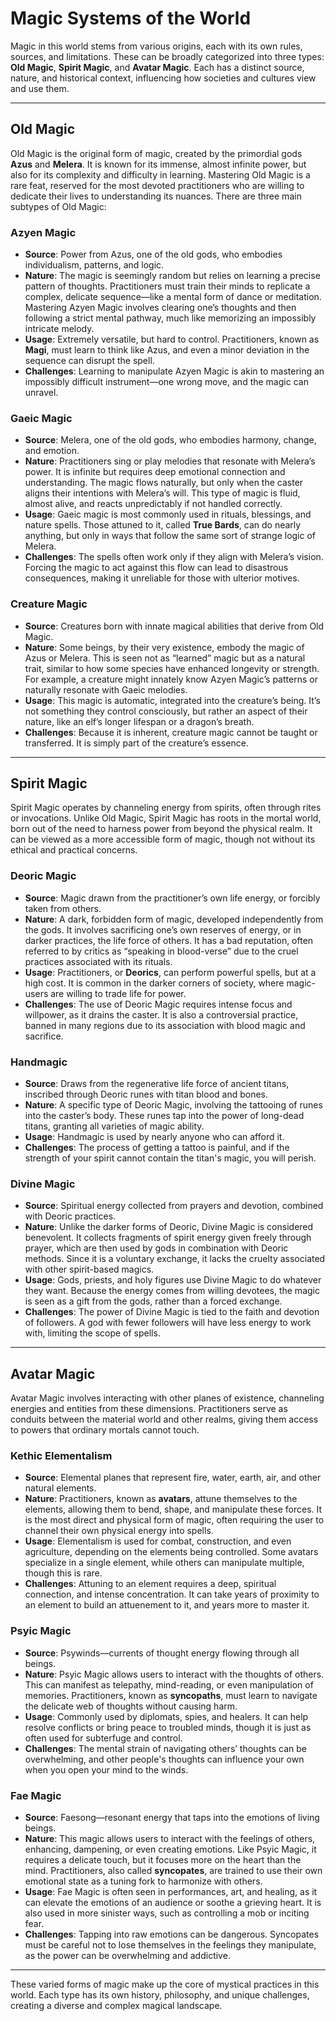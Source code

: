 # Magic Systems of the World

Magic in this world stems from various origins, each with its own rules, sources, and limitations. These can be broadly categorized into three types: **Old Magic**, **Spirit Magic**, and **Avatar Magic**. Each has a distinct source, nature, and historical context, influencing how societies and cultures view and use them.

--- 

## Old Magic
Old Magic is the original form of magic, created by the primordial gods **Azus** and **Melera**. It is known for its immense, almost infinite power, but also for its complexity and difficulty in learning. Mastering Old Magic is a rare feat, reserved for the most devoted practitioners who are willing to dedicate their lives to understanding its nuances. There are three main subtypes of Old Magic:

### Azyen Magic
- **Source**: Power from Azus, one of the old gods, who embodies individualism, patterns, and logic.
- **Nature**: The magic is seemingly random but relies on learning a precise pattern of thoughts. Practitioners must train their minds to replicate a complex, delicate sequence—like a mental form of dance or meditation. Mastering Azyen Magic involves clearing one’s thoughts and then following a strict mental pathway, much like memorizing an impossibly intricate melody.
- **Usage**: Extremely versatile, but hard to control. Practitioners, known as **Magi**, must learn to think like Azus, and even a minor deviation in the sequence can disrupt the spell.
- **Challenges**: Learning to manipulate Azyen Magic is akin to mastering an impossibly difficult instrument—one wrong move, and the magic can unravel.

### Gaeic Magic
- **Source**: Melera, one of the old gods, who embodies harmony, change, and emotion.
- **Nature**: Practitioners sing or play melodies that resonate with Melera’s power. It is infinite but requires deep emotional connection and understanding. The magic flows naturally, but only when the caster aligns their intentions with Melera’s will. This type of magic is fluid, almost alive, and reacts unpredictably if not handled correctly.
- **Usage**: Gaeic magic is most commonly used in rituals, blessings, and nature spells. Those attuned to it, called **True Bards**, can do nearly anything, but only in ways that follow the same sort of strange logic of Melera.
- **Challenges**: The spells often work only if they align with Melera’s vision. Forcing the magic to act against this flow can lead to disastrous consequences, making it unreliable for those with ulterior motives.

### Creature Magic
- **Source**: Creatures born with innate magical abilities that derive from Old Magic.
- **Nature**: Some beings, by their very existence, embody the magic of Azus or Melera. This is seen not as “learned” magic but as a natural trait, similar to how some species have enhanced longevity or strength. For example, a creature might innately know Azyen Magic’s patterns or naturally resonate with Gaeic melodies.
- **Usage**: This magic is automatic, integrated into the creature’s being. It’s not something they control consciously, but rather an aspect of their nature, like an elf’s longer lifespan or a dragon’s breath.
- **Challenges**: Because it is inherent, creature magic cannot be taught or transferred. It is simply part of the creature’s essence.

--- 

## Spirit Magic
Spirit Magic operates by channeling energy from spirits, often through rites or invocations. Unlike Old Magic, Spirit Magic has roots in the mortal world, born out of the need to harness power from beyond the physical realm. It can be viewed as a more accessible form of magic, though not without its ethical and practical concerns.

### Deoric Magic
- **Source**: Magic drawn from the practitioner’s own life energy, or forcibly taken from others.
- **Nature**: A dark, forbidden form of magic, developed independently from the gods. It involves sacrificing one’s own reserves of energy, or in darker practices, the life force of others. It has a bad reputation, often referred to by critics as “speaking in blood-verse” due to the cruel practices associated with its rituals.
- **Usage**: Practitioners, or **Deorics**, can perform powerful spells, but at a high cost. It is common in the darker corners of society, where magic-users are willing to trade life for power.
- **Challenges**: The use of Deoric Magic requires intense focus and willpower, as it drains the caster. It is also a controversial practice, banned in many regions due to its association with blood magic and sacrifice.

### Handmagic
- **Source**: Draws from the regenerative life force of ancient titans, inscribed through Deoric runes with titan blood and bones.
- **Nature**: A specific type of Deoric Magic, involving the tattooing of runes into the caster’s body. These runes tap into the power of long-dead titans, granting all varieties of magic ability. 
- **Usage**: Handmagic is used by nearly anyone who can afford it.
- **Challenges**: The process of getting a tattoo is painful, and if the strength of your spirit cannot contain the titan's magic, you will perish.

### Divine Magic
- **Source**: Spiritual energy collected from prayers and devotion, combined with Deoric practices.
- **Nature**: Unlike the darker forms of Deoric, Divine Magic is considered benevolent. It collects fragments of spirit energy given freely through prayer, which are then used by gods in combination with Deoric methods. Since it is a voluntary exchange, it lacks the cruelty associated with other spirit-based magics.
- **Usage**: Gods, priests, and holy figures use Divine Magic to do whatever they want. Because the energy comes from willing devotees, the magic is seen as a gift from the gods, rather than a forced exchange.
- **Challenges**: The power of Divine Magic is tied to the faith and devotion of followers. A god with fewer followers will have less energy to work with, limiting the scope of spells.

---

## Avatar Magic
Avatar Magic involves interacting with other planes of existence, channeling energies and entities from these dimensions. Practitioners serve as conduits between the material world and other realms, giving them access to powers that ordinary mortals cannot touch.

### Kethic Elementalism
- **Source**: Elemental planes that represent fire, water, earth, air, and other natural elements.
- **Nature**: Practitioners, known as **avatars**, attune themselves to the elements, allowing them to bend, shape, and manipulate these forces. It is the most direct and physical form of magic, often requiring the user to channel their own physical energy into spells.
- **Usage**: Elementalism is used for combat, construction, and even agriculture, depending on the elements being controlled. Some avatars specialize in a single element, while others can manipulate multiple, though this is rare.
- **Challenges**: Attuning to an element requires a deep, spiritual connection, and intense concentration. It can take years of proximity to an element to build an attuenement to it, and years more to master it.

### Psyic Magic
- **Source**: Psywinds—currents of thought energy flowing through all beings.
- **Nature**: Psyic Magic allows users to interact with the thoughts of others. This can manifest as telepathy, mind-reading, or even manipulation of memories. Practitioners, known as **syncopaths**, must learn to navigate the delicate web of thoughts without causing harm.
- **Usage**: Commonly used by diplomats, spies, and healers. It can help resolve conflicts or bring peace to troubled minds, though it is just as often used for subterfuge and control.
- **Challenges**: The mental strain of navigating others’ thoughts can be overwhelming, and other people's thoughts can influence your own when you open your mind to the winds.

### Fae Magic
- **Source**: Faesong—resonant energy that taps into the emotions of living beings.
- **Nature**: This magic allows users to interact with the feelings of others, enhancing, dampening, or even creating emotions. Like Psyic Magic, it requires a delicate touch, but it focuses more on the heart than the mind. Practitioners, also called **syncopates**, are trained to use their own emotional state as a tuning fork to harmonize with others.
- **Usage**: Fae Magic is often seen in performances, art, and healing, as it can elevate the emotions of an audience or soothe a grieving heart. It is also used in more sinister ways, such as controlling a mob or inciting fear.
- **Challenges**: Tapping into raw emotions can be dangerous. Syncopates must be careful not to lose themselves in the feelings they manipulate, as the power can be overwhelming and addictive.

---

These varied forms of magic make up the core of mystical practices in this world. Each type has its own history, philosophy, and unique challenges, creating a diverse and complex magical landscape.
